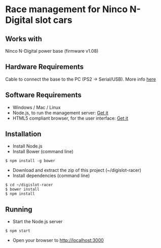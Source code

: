 # Race management for Ninco N-Digital slot cars

## Works with
Ninco N-Digital power base (firmware v1.08)

## Hardware Requirements
Cable to connect the base to the PC (PS2 -> Serial/USB). More info [here](http://www.slotbaer.de/index.php/ninco-n-digital/24-n-digital-rechner-kopplung)

## Software Requirements
- Windows / Mac / Linux
- Node.js, to run the management server: [Get it](http://nodejs.org)
- HTML5 compliant browser, for the user interface: [Get it](http://www.google.com/chrome)

## Installation
- Install Node.js
- Install Bower (command line)
```
$ npm install -g bower
```
- Download and extract the zip of this project (~/digislot-racer)
- Install dependencies (command line)
```
$ cd ~/digislot-racer
$ bower install
$ npm install
```

## Running
- Start the Node.js server
```
$ npm start
```
- Open your browser to [http://localhost:3000](http://localhost:3000)
